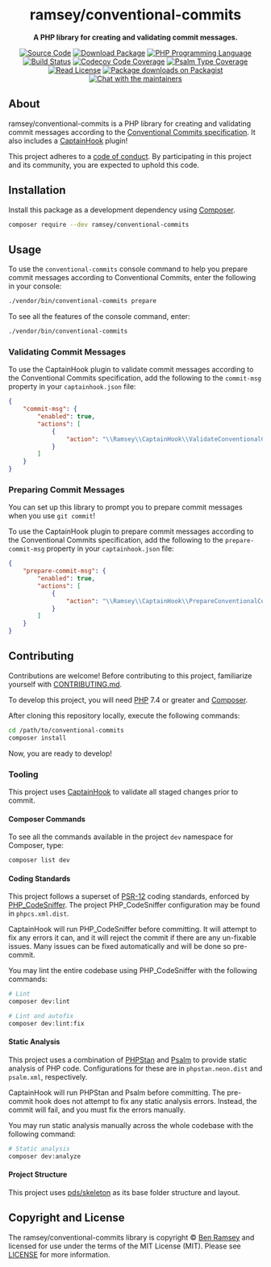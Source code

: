 <h1 align="center">ramsey/conventional-commits</h1>

<p align="center">
    <strong>A PHP library for creating and validating commit messages.</strong>
</p>

<p align="center">
    <a href="https://github.com/ramsey/conventional-commits"><img src="http://img.shields.io/badge/source-ramsey/conventional--commits-blue.svg?style=flat-square" alt="Source Code"></a>
    <a href="https://packagist.org/packages/ramsey/conventional-commits"><img src="https://img.shields.io/packagist/v/ramsey/conventional-commits.svg?style=flat-square&label=release" alt="Download Package"></a>
    <a href="https://php.net"><img src="https://img.shields.io/packagist/php-v/ramsey/conventional-commits.svg?style=flat-square&colorB=%238892BF" alt="PHP Programming Language"></a>
    <a href="https://github.com/ramsey/conventional-commits/actions?query=workflow%3Amain"><img src="https://img.shields.io/github/workflow/status/ramsey/conventional-commits/main?logo=github&style=flat-square" alt="Build Status"></a>
    <a href="https://codecov.io/gh/ramsey/conventional-commits"><img src="https://img.shields.io/codecov/c/gh/ramsey/conventional-commits?label=codecov&logo=codecov&style=flat-square" alt="Codecov Code Coverage"></a>
    <a href="https://shepherd.dev/github/ramsey/conventional-commits"><img src="https://img.shields.io/endpoint?style=flat-square&url=https%3A%2F%2Fshepherd.dev%2Fgithub%2Framsey%2Fconventional-commits%2Fcoverage" alt="Psalm Type Coverage"></a>
    <a href="https://github.com/ramsey/conventional-commits/blob/master/LICENSE"><img src="https://img.shields.io/packagist/l/ramsey/conventional-commits.svg?style=flat-square&colorB=darkcyan" alt="Read License"></a>
    <a href="https://packagist.org/packages/ramsey/conventional-commits/stats"><img src="https://img.shields.io/packagist/dt/ramsey/conventional-commits.svg?style=flat-square&colorB=darkmagenta" alt="Package downloads on Packagist"></a>
    <a href="https://phpc.chat/channel/ramsey"><img src="https://img.shields.io/badge/phpc.chat-%23ramsey-darkslateblue?style=flat-square" alt="Chat with the maintainers"></a>
</p>

## About

ramsey/conventional-commits is a PHP library for creating and validating commit
messages according to the [Conventional Commits specification][]. It also
includes a [CaptainHook][] plugin!

This project adheres to a [code of conduct](CODE_OF_CONDUCT.md).
By participating in this project and its community, you are expected to
uphold this code.

## Installation

Install this package as a development dependency using
[Composer](https://getcomposer.org).

``` bash
composer require --dev ramsey/conventional-commits
```

## Usage

To use the `conventional-commits` console command to help you prepare commit
messages according to Conventional Commits, enter the following in your console:

``` bash
./vendor/bin/conventional-commits prepare
```

To see all the features of the console command, enter:

``` bash
./vendor/bin/conventional-commits
```

### Validating Commit Messages

To use the CaptainHook plugin to validate commit messages according to the
Conventional Commits specification, add the following to the `commit-msg`
property in your `captainhook.json` file:

``` json
{
    "commit-msg": {
        "enabled": true,
        "actions": [
            {
                "action": "\\Ramsey\\CaptainHook\\ValidateConventionalCommit"
            }
        ]
    }
}
```

### Preparing Commit Messages

You can set up this library to prompt you to prepare commit messages when you
use `git commit`!

To use the CaptainHook plugin to prepare commit messages according to the
Conventional Commits specification, add the following to the `prepare-commit-msg`
property in your `captainhook.json` file:

``` json
{
    "prepare-commit-msg": {
        "enabled": true,
        "actions": [
            {
                "action": "\\Ramsey\\CaptainHook\\PrepareConventionalCommit"
            }
        ]
    }
}
```

## Contributing

Contributions are welcome! Before contributing to this project, familiarize
yourself with [CONTRIBUTING.md](CONTRIBUTING.md).

To develop this project, you will need [PHP](https://www.php.net) 7.4 or greater
and [Composer](https://getcomposer.org).

After cloning this repository locally, execute the following commands:

``` bash
cd /path/to/conventional-commits
composer install
```

Now, you are ready to develop!

### Tooling

This project uses [CaptainHook](https://github.com/CaptainHookPhp/captainhook)
to validate all staged changes prior to commit.

#### Composer Commands

To see all the commands available in the project `dev` namespace for
Composer, type:

``` bash
composer list dev
```

#### Coding Standards

This project follows a superset of [PSR-12](https://www.php-fig.org/psr/psr-12/)
coding standards, enforced by [PHP_CodeSniffer](https://github.com/squizlabs/PHP_CodeSniffer).
The project PHP_CodeSniffer configuration may be found in `phpcs.xml.dist`.

CaptainHook will run PHP_CodeSniffer before committing. It will attempt to fix
any errors it can, and it will reject the commit if there are any un-fixable
issues. Many issues can be fixed automatically and will be done so pre-commit.

You may lint the entire codebase using PHP_CodeSniffer with the following
commands:

``` bash
# Lint
composer dev:lint

# Lint and autofix
composer dev:lint:fix
```

#### Static Analysis

This project uses a combination of [PHPStan](https://github.com/phpstan/phpstan)
and [Psalm](https://github.com/vimeo/psalm) to provide static analysis of PHP
code. Configurations for these are in `phpstan.neon.dist` and `psalm.xml`,
respectively.

CaptainHook will run PHPStan and Psalm before committing. The pre-commit hook
does not attempt to fix any static analysis errors. Instead, the commit will
fail, and you must fix the errors manually.

You may run static analysis manually across the whole codebase with the
following command:

``` bash
# Static analysis
composer dev:analyze
```

#### Project Structure

This project uses [pds/skeleton](https://github.com/php-pds/skeleton) as its
base folder structure and layout.

## Copyright and License

The ramsey/conventional-commits library is copyright © [Ben Ramsey](https://benramsey.com)
and licensed for use under the terms of the MIT License (MIT). Please see
[LICENSE](LICENSE) for more information.


[Conventional Commits specification]: https://www.conventionalcommits.org/en/v1.0.0/
[CaptainHook]: https://github.com/captainhookphp/captainhook
